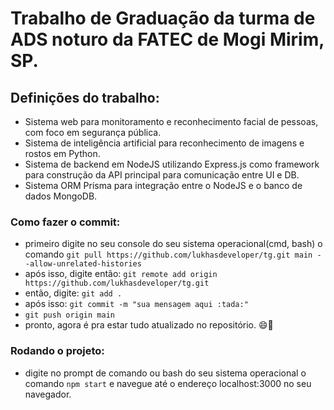 # Trabalho de Graduação da turma de ADS noturo da FATEC de Mogi Mirim, SP.
## Definições do trabalho:
- Sistema web para monitoramento e reconhecimento facial de pessoas, com foco em segurança pública.
- Sistema de inteligência artificial para reconhecimento de imagens e rostos em Python.
- Sistema de backend em NodeJS utilizando Express.js como framework para construção da API principal para comunicação entre UI e DB.
- Sistema ORM Prisma para integração entre o NodeJS e o banco de dados MongoDB.

### Como fazer o commit:
- primeiro digite no seu console do seu sistema operacional(cmd, bash) o comando `git pull https://github.com/lukhasdeveloper/tg.git main --allow-unrelated-histories`
- após isso, digite então: `git remote add origin https://github.com/lukhasdeveloper/tg.git`
- então, digite: `git add .`
- após isso: `git commit -m "sua mensagem aqui :tada:"`
- `git push origin main`
- pronto, agora é pra estar tudo atualizado no repositório. 😄🎉

### Rodando o projeto:
- digite no prompt de comando ou bash do seu sistema operacional o comando `npm start` e navegue até o endereço localhost:3000 no seu navegador.
